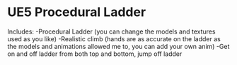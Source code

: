 # UE5 Procedural Ladder
Includes:
-Procedural Ladder (you can change the models and textures used as you like)
-Realistic climb (hands are as accurate on the ladder as the models and animations allowed me to, you can add your own anim)
-Get on and off ladder from both top and bottom, jump off ladder
